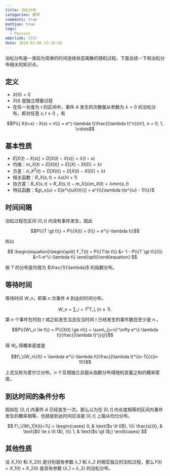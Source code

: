 ```yaml
---
title: 泊松分布
categories: 数学
comments: true
mathjax: true
tags:
  - Poisson
abbrlink: 5757
date: 2018-01-08 23:16:28
---
```


泊松分布是一类较为简单的时间连续状态离散的随机过程。下面总结一下和泊松分布相关的知识点。

<!--more-->

## 定义

* $X(0) = 0$
* $X(t)$ 是独立增量过程
* 在任一长度为 $t$ 的区间中，事件 $A$ 发生的次数服从参数为 $\lambda > 0$ 的泊松分布，即对任意 $s, t \ge 0$ ，有

$$P\\{ X(t+s) - X(s) = n\\} = e^{-\lambda t}\frac{(\lambda t)^n}{n!}, n = 0, 1, \cdots$$

## 基本性质

* $E[X(t) - X(s)] = D[X(t) - X(s)] = \lambda (t-s)$
* 均值：$m\_X(t) = E[X(t)] = E[(X) - X(0)] = \lambda t$
* 方差：$\sigma\_X^2(t) = D[X(t)] = D[X(t) - X(0)] = \lambda t$
* 相关函数：$R\_X(s, t) = \lambda s(\lambda t + 1)$
* 协方差：$B\_X(s, t) = R\_X(s, t) - m\_X(s)m\_X(t) = \lambda min(s, t)$
* 特征函数：$g\_x(u) = E[e^\{iuX(t)\}] = e^{\\{\lambda t(e^{iu} - 1)\\}}$

## 时间间隔

泊松过程在区间 $[0, t]$ 内没有事件发生，因此

$$P\\{T \gt t\\} = P\\{X(t) = 0\\} = e^\{-\lambda t\}$$

所以

$$
\begin{equation}\begin{split}
F_T(t) = P\\{T\le t\\} &= 1 - P\\{T \gt t\\}\\\\
&=1-e^\{-\lambda t\}
\end{split}\end{equation}
$$

故 $T$ 的分布是均值为 $\frac{1}{\lambda}$ 的指数分布。

## 等待时间

等待时间 $W\_n$，即第 $n$ 次事件 $A$ 到达的时间分布。

$$W\_n = \sum\_{i=1}^n T\_i, (n \ge 1).$$

第 $n$ 个事件在时刻 $t$ 或之前发生当且仅当时间 $t$ 已经发生的事件数目至少是 $n$ 。

$$P\\{W\_n \le t\\} = P\\{X(t) \ge n\\} = \sum\_{j=n}^\infty e^\{-\lambda t\}\frac{(\lambda t)^j}{j!}$$

得 $W_n$ 得概率密度是

$$f\_\{W_n\}(t) = \lambda e^\{-\lambda t\}\frac{(\lambda t)^\{n-1\}}{(n-1)!}$$

上式又称为爱尔兰分布。$n$ 个互相独立且服从指数分布得随机变量之和的概率密度。

## 到达时间的条件分布

假如在 $[0, t]$ 内事件 $A$ 已经发生一次。那么认为在 $[0, t]$ 内长度相等的区间内事件发生的概率相等，也就是到达时间应该是 $[0, t]$  上服从均匀分布。

$$
F\_\{W\_1|X(t)=1\} =
\begin{cases}
0,  & \text{$s \lt 0$}, \\\\
\frac{s}{t}, & \text{$0 \le s \lt t$}, \\\\
1, & \text{$s \gt t$;}
\end{cases}
$$

## 其他性质

设 $X\_1(t)$ 和 $X\_2(t)$ 是分别就有参数 $\lambda \_1$ 和 $\lambda \_2$ 的相互独立的泊松过程，那么$Y(t) = X\_1(t) + X\_2(t)$ 是具有参数 $(\lambda \_1 + \lambda \_2)$ 的泊松分布。

